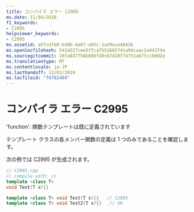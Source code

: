 ```yaml
---
title: コンパイラ エラー C2995
ms.date: 11/04/2016
f1_keywords:
- C2995
helpviewer_keywords:
- C2995
ms.assetid: a57cdfe0-b40b-4a67-a95c-1a49ace4842b
ms.openlocfilehash: 542a527cee5ffca7551685741a9dcaac2a442fda
ms.sourcegitcommit: 16fa847794b60bf40c67d20f74751a67fccb602e
ms.translationtype: MT
ms.contentlocale: ja-JP
ms.lasthandoff: 12/03/2019
ms.locfileid: "74761404"
---
```

# <a name="compiler-error-c2995"></a>コンパイラ エラー C2995

'function': 関数テンプレートは既に定義されています

テンプレート クラスの各メンバー関数の定義は 1 つのみであることを確認します。

次の例では C2995 が生成されます。

```cpp
// C2995.cpp
// compile with: /c
template <class T>
void Test(T x){}

template <class T> void Test(T x){}   // C2995
template <class T> void Test2(T x){}   // OK
```
